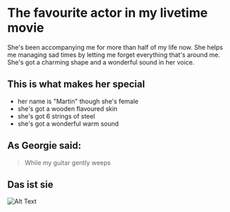 # The favourite actor in my livetime movie 
She's been accompanying me for more than half of my life now.
She helps me managing sad times by letting me forget everything that's around me.
She's got a charming shape and a wonderful sound in her voice.
## This is what makes her special
* her name is "Martin" though she's female
* she's got a wooden flavoured skin
* she's got 6 strings of steel
* she's got a wonderful warm sound

## As Georgie said:

> While my guitar gently weeps

## Das ist sie
![Alt Text](https://d1aeri3ty3izns.cloudfront.net/media/49/491783/1200/preview_1.jpg)
